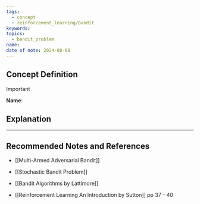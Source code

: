 ```yaml
---
tags:
  - concept
  - reinforcement_learning/bandit
keywords: 
topics:
  - bandit_problem
name: 
date of note: 2024-08-08
---
```


## Concept Definition

>[!important]
>**Name**: 



## Explanation





-----------
##  Recommended Notes and References

- [[Multi-Armed Adversarial Bandit]]
- [[Stochastic Bandit Problem]]



- [[Bandit Algorithms by Lattimore]]
- [[Reinforcement Learning An Introduction by Sutton]] pp 37 - 40